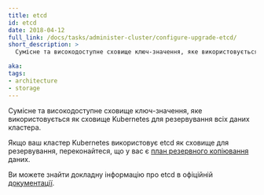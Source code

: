 ```yaml
---
title: etcd
id: etcd
date: 2018-04-12
full_link: /docs/tasks/administer-cluster/configure-upgrade-etcd/
short_description: >
  Сумісне та високодоступне сховище ключ-значення, яке використовується як сховище Kubernetes для резервування всіх даних кластера.

aka: 
tags:
- architecture
- storage
---
```

Сумісне та високодоступне сховище ключ-значення, яке використовується як сховище Kubernetes для резервування всіх даних кластера.

<!--more-->

Якщо ваш кластер Kubernetes використовує etcd як сховище для резервування, переконайтеся, що у вас є [план резервного копіювання](/docs/tasks/administer-cluster/configure-upgrade-etcd/#backing-up-an-etcd-cluster) даних.

Ви можете знайти докладну інформацію про etcd в офіційній [документації](https://etcd.io/docs/).
